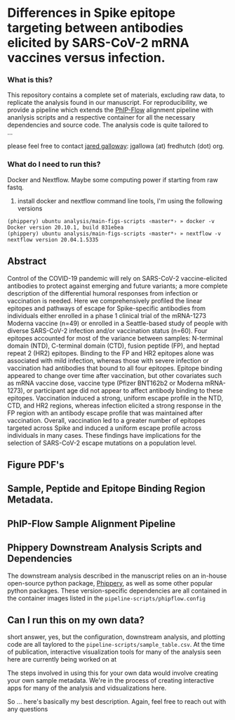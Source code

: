 # Differences in Spike epitope targeting between antibodies elicited by SARS-CoV-2 mRNA vaccines versus infection. 

### What is this?

This repository contains a complete set of materials, excluding raw data, 
to replicate the analysis found in our manuscript.
For reproducibility, we provide a pipeline which extends the [PhIP-Flow]() alignment
pipeline with ananlysis scripts and a respective container for all the necessary dependencies and source code. 
The analysis code is quite tailored to  
...

please feel free to contact [jared galloway]():
jgallowa (at) fredhutch (dot) org. 

### What do I need to run this?

Docker and Nextflow. Maybe some computing power if starting from raw fastq.

1. install docker and nextflow command line tools, I'm using the following versions

```
(phippery) ubuntu analysis/main-figs-scripts ‹master*› » docker -v
Docker version 20.10.1, build 831ebea
(phippery) ubuntu analysis/main-figs-scripts ‹master*› » nextflow -v
nextflow version 20.04.1.5335
```

## Abstract

Control of the COVID-19 pandemic will rely on SARS-CoV-2 vaccine-elicited antibodies to protect against emerging and future variants; a more complete description of the differential humoral responses from infection or vaccination is needed. Here we comprehensively profiled the linear epitopes and pathways of escape for Spike-specific antibodies from individuals either enrolled in a phase 1 clinical trial of the mRNA-1273 Moderna vaccine (n=49) or enrolled in a Seattle-based study of people with diverse SARS-CoV-2 infection and/or vaccination status (n=60). Four epitopes accounted for most of the variance between samples: N-terminal domain (NTD), C-terminal domain (CTD), fusion peptide (FP), and heptad repeat 2 (HR2) epitopes. Binding to the FP and HR2 epitopes alone was associated with mild infection, whereas those with severe infection or vaccination had antibodies that bound to all four epitopes. Epitope binding appeared to change over time after vaccination, but other covariates such as mRNA vaccine dose, vaccine type (Pfizer BNT162b2 or Moderna mRNA-1273), or participant age did not appear to affect antibody binding to these epitopes. Vaccination induced a strong, uniform escape profile in the NTD, CTD, and HR2 regions, whereas infection elicited a strong response in the FP region with an antibody escape profile that was maintained after vaccination. Overall, vaccination led to a greater number of epitopes targeted across Spike and induced a uniform escape profile across individuals in many cases. These findings have implications for the selection of SARS-CoV-2 escape mutations on a population level. 

## Figure PDF's

## Sample, Peptide and Epitope Binding Region Metadata.

## PhIP-Flow Sample Alignment Pipeline

## Phippery Downstream Analysis Scripts and Dependencies

The downstream analysis described in the manuscript relies on an in-house open-source python 
package, [Phippery](), as well as some other popular python packages. 
These version-specific dependencies are all contained in the container images 
listed in the `pipeline-scripts/phipflow.config` 

## Can I run this on my own data?

short answer, yes, but the configuration, downstream analysis, and plotting
code are all taylored to the `pipeline-scripts/sample_table.csv`. 
At the time of publication, interactive visualization tools for many of the analysis
seen here are currently being worked on at 

The steps involved in using this for your own data would involve creating your own sample metadata. We're in the process of creating interactive apps for many of the analysis and vidsualizations here. 

So ... here's basically my best description. Again, feel free to reach out with any questions

## 


